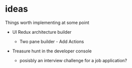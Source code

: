 # ideas
Things worth implementing at some point

* UI Redux architecture builder
  * Two pane builder - Add Actions 

* Treasure hunt in the developer console
  * posisbly an interview challenge for a job application?
